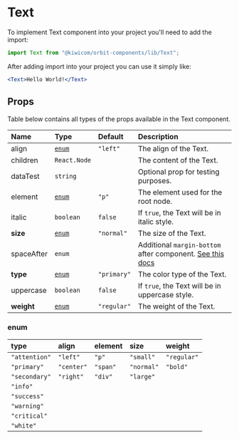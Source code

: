 # Text
To implement Text component into your project you'll need to add the import:
```jsx
import Text from "@kiwicom/orbit-components/lib/Text";
```
After adding import into your project you can use it simply like:
```jsx
<Text>Hello World!</Text>
```
## Props
Table below contains all types of the props available in the Text component.

| Name          | Type            | Default     | Description                      |
| :------------ | :-------------- | :---------- | :------------------------------- |
| align         | [`enum`](#enum) | `"left"`    | The align of the Text.
| children      | `React.Node`    |             | The content of the Text.
| dataTest      | `string`        |             | Optional prop for testing purposes.
| element       | [`enum`](#enum) | `"p"`       | The element used for the root node.
| italic        | `boolean`       | `false`     | If `true`, the Text will be in italic style.
| **size**      | [`enum`](#enum) | `"normal"`  | The size of the Text.
| spaceAfter    | `enum`          |             | Additional `margin-bottom` after component. [See this docs](../common/getSpacingToken)
| **type**      | [`enum`](#enum) | `"primary"` | The color type of the Text.
| uppercase     | `boolean`       | `false`     | If `true`, the Text will be in uppercase style.
| **weight**    | [`enum`](#enum) | `"regular"` | The weight of the Text.

### enum

| type            | align      | element  | size       | weight      |
| :-------------- | :--------- | :------- | :--------- | :---------- |
| `"attention"`   | `"left"`   | `"p"`    | `"small"`  | `"regular"` |
| `"primary"`     | `"center"` | `"span"` | `"normal"` | `"bold"`    |
| `"secondary"`   | `"right"`  | `"div"`  | `"large"`  |             |
| `"info"`        |            |          |            |             |
| `"success"`     |            |          |            |             |
| `"warning"`     |            |          |            |             |
| `"critical"`    |            |          |            |             |
| `"white"`       |            |          |            |             |
